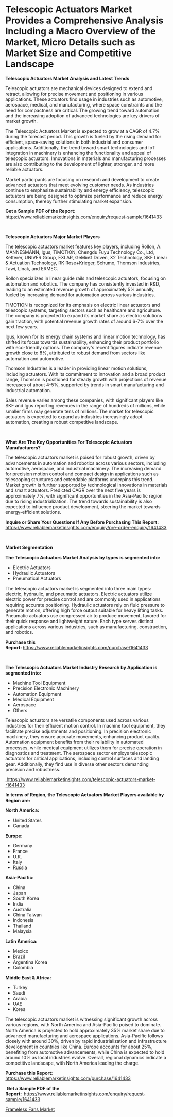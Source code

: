 <p><h1>Telescopic Actuators Market Provides a Comprehensive Analysis Including a Macro Overview of the Market, Micro Details such as Market Size and Competitive Landscape</h1></p><p><strong>Telescopic Actuators Market Analysis and Latest Trends</strong></p>
<p><p>Telescopic actuators are mechanical devices designed to extend and retract, allowing for precise movement and positioning in various applications. These actuators find usage in industries such as automotive, aerospace, medical, and manufacturing, where space constraints and the need for compactness are critical. The growing trend toward automation and the increasing adoption of advanced technologies are key drivers of market growth.</p><p>The Telescopic Actuators Market is expected to grow at a CAGR of 4.7% during the forecast period. This growth is fueled by the rising demand for efficient, space-saving solutions in both industrial and consumer applications. Additionally, the trend toward smart technologies and IoT integration in machinery is enhancing the functionality and appeal of telescopic actuators. Innovations in materials and manufacturing processes are also contributing to the development of lighter, stronger, and more reliable actuators.</p><p>Market participants are focusing on research and development to create advanced actuators that meet evolving customer needs. As industries continue to emphasize sustainability and energy efficiency, telescopic actuators are being designed to optimize performance and reduce energy consumption, thereby further stimulating market expansion.</p></p>
<p><strong>Get a Sample PDF of the Report:&nbsp;</strong> <a href="https://www.reliablemarketinsights.com/enquiry/request-sample/1641433?utm_campaign=2252&utm_medium=2&utm_source=Github&utm_content=ia&utm_term=11042025&utm_id=telescopic-actuators">https://www.reliablemarketinsights.com/enquiry/request-sample/1641433</a></p>
<p>&nbsp;</p>
<p><strong>Telescopic Actuators Major Market Players</strong></p>
<p><p>The telescopic actuators market features key players, including Rollon, A. MANNESMANN, Igus, TiMOTION, Chengdu Fuyu Technology Co., Ltd, Ketterer, UNIVER Group, EXLAR, GeMinG Driven, X2 Technology, SKF Linear & Actuation Technology, RK Rose+Krieger, Schumo, Thomson Industries, Tawi, Linak, and ERMEC. </p><p>Rollon specializes in linear guide rails and telescopic actuators, focusing on automation and robotics. The company has consistently invested in R&D, leading to an estimated revenue growth of approximately 5% annually, fueled by increasing demand for automation across various industries.</p><p>TiMOTION is recognized for its emphasis on electric linear actuators and telescopic systems, targeting sectors such as healthcare and agriculture. The company is projected to expand its market share as electric solutions gain traction, with potential revenue growth rates of around 6-7% over the next few years.</p><p>Igus, known for its energy chain systems and linear motion technology, has shifted its focus towards sustainability, enhancing their product portfolio with eco-friendly options. The company's recent figures indicate revenue growth close to 8%, attributed to robust demand from sectors like automation and automotive.</p><p>Thomson Industries is a leader in providing linear motion solutions, including actuators. With its commitment to innovation and a broad product range, Thomson is positioned for steady growth with projections of revenue increases of about 4-5%, supported by trends in smart manufacturing and industrial automation.</p><p>Sales revenue varies among these companies, with significant players like SKF and Igus reporting revenues in the range of hundreds of millions, while smaller firms may generate tens of millions. The market for telescopic actuators is expected to expand as industries increasingly adopt automation, creating a robust competitive landscape.</p></p>
<p>&nbsp;</p>
<p><strong>What Are The Key Opportunities For Telescopic Actuators Manufacturers?</strong></p>
<p><p>The telescopic actuators market is poised for robust growth, driven by advancements in automation and robotics across various sectors, including automotive, aerospace, and industrial machinery. The increasing demand for precision motion control and compact design in applications such as telescoping structures and extendable platforms underpins this trend. Market growth is further supported by technological innovations in materials and smart actuators. Predicted CAGR over the next five years is approximately 7%, with significant opportunities in the Asia-Pacific region due to rising industrialization. The trend towards sustainability is also expected to influence product development, steering the market towards energy-efficient solutions.</p></p>
<p><strong>Inquire or Share Your Questions If Any Before Purchasing This Report:</strong> <a href="https://www.reliablemarketinsights.com/enquiry/pre-order-enquiry/1641433?utm_campaign=2252&utm_medium=2&utm_source=Github&utm_content=ia&utm_term=11042025&utm_id=telescopic-actuators">https://www.reliablemarketinsights.com/enquiry/pre-order-enquiry/1641433</a></p>
<p>&nbsp;</p>
<p><strong>Market Segmentation</strong></p>
<p><strong>The Telescopic Actuators Market Analysis by types is segmented into:</strong></p>
<p><ul><li>Electric Actuators</li><li>Hydraulic Actuators</li><li>Pneumatical Actuators</li></ul></p>
<p><p>The telescopic actuators market is segmented into three main types: electric, hydraulic, and pneumatic actuators. Electric actuators utilize electric power for precise control and are commonly used in applications requiring accurate positioning. Hydraulic actuators rely on fluid pressure to generate motion, offering high force output suitable for heavy lifting tasks. Pneumatic actuators use compressed air to produce movement, favored for their quick response and lightweight nature. Each type serves distinct applications across various industries, such as manufacturing, construction, and robotics.</p></p>
<p><strong>Purchase this Report:&nbsp;</strong><a href="https://www.reliablemarketinsights.com/purchase/1641433?utm_campaign=2252&utm_medium=2&utm_source=Github&utm_content=ia&utm_term=11042025&utm_id=telescopic-actuators">https://www.reliablemarketinsights.com/purchase/1641433</a></p>
<p>&nbsp;</p>
<p><strong>The Telescopic Actuators Market Industry Research by Application is segmented into:</strong></p>
<p><ul><li>Machine Tool Equipment</li><li>Precision Electronic Machinery</li><li>Automation Equipment</li><li>Medical Equipment</li><li>Aerospace</li><li>Others</li></ul></p>
<p><p>Telescopic actuators are versatile components used across various industries for their efficient motion control. In machine tool equipment, they facilitate precise adjustments and positioning. In precision electronic machinery, they ensure accurate movements, enhancing product quality. Automation equipment benefits from their reliability in automated processes, while medical equipment utilizes them for precise operation in diagnostics and treatment. The aerospace sector employs telescopic actuators for critical applications, including control surfaces and landing gear. Additionally, they find use in diverse other sectors demanding precision and robustness.</p></p>
<p><a href="https://www.reliablemarketinsights.com/telescopic-actuators-market-r1641433?utm_campaign=2252&utm_medium=2&utm_source=Github&utm_content=ia&utm_term=11042025&utm_id=telescopic-actuators">&nbsp;https://www.reliablemarketinsights.com/telescopic-actuators-market-r1641433</a></p>
<p><strong>In terms of Region, the Telescopic Actuators Market Players available by Region are:</strong></p>
<p>
    <p> <strong> North America: </strong>
        <ul>
            <li>United States</li>
            <li>Canada</li>
        </ul>
        </p> 
    <p> <strong> Europe: </strong>
        <ul>
            <li>Germany</li>
            <li>France</li>
            <li>U.K.</li>
            <li>Italy</li>
            <li>Russia</li>
        </ul>
        </p> 
    <p> <strong> Asia-Pacific: </strong>
        <ul>
            <li>China</li>
            <li>Japan</li>
            <li>South Korea</li>
            <li>India</li>
            <li>Australia</li>
            <li>China Taiwan</li>
            <li>Indonesia</li>
            <li>Thailand</li>
            <li>Malaysia</li>
        </ul>
        </p> 
    <p> <strong> Latin America: </strong>
        <ul>
            <li>Mexico</li>
            <li>Brazil</li>
            <li>Argentina Korea</li>
            <li>Colombia</li>
        </ul>
        </p> 
    <p> <strong> Middle East & Africa: </strong>
        <ul>
            <li>Turkey</li>
            <li>Saudi</li>
            <li>Arabia</li>
            <li>UAE</li>
            <li>Korea</li>
        </ul>
    </p>
    </p>
<p><p>The telescopic actuators market is witnessing significant growth across various regions, with North America and Asia-Pacific poised to dominate. North America is projected to hold approximately 35% market share due to advanced manufacturing and aerospace applications. Asia-Pacific follows closely with around 30%, driven by rapid industrialization and infrastructure development in countries like China. Europe accounts for about 25%, benefiting from automotive advancements, while China is expected to hold around 10% as local industries evolve. Overall, regional dynamics indicate a competitive landscape, with North America leading the charge.</p></p>
<p><strong>Purchase this Report: </strong><a href="https://www.reliablemarketinsights.com/purchase/1641433?utm_campaign=2252&utm_medium=2&utm_source=Github&utm_content=ia&utm_term=11042025&utm_id=telescopic-actuators">https://www.reliablemarketinsights.com/purchase/1641433</a></p>
<p>&nbsp;<strong>Get a Sample PDF of the Report:&nbsp;&nbsp;</strong><a href="https://www.reliablemarketinsights.com/enquiry/request-sample/1641433?utm_campaign=2252&utm_medium=2&utm_source=Github&utm_content=ia&utm_term=11042025&utm_id=telescopic-actuators">https://www.reliablemarketinsights.com/enquiry/request-sample/1641433</a></p>
<p><strong></strong></p>
<p><p><a href="https://github.com/phillpfantis/Market-Research-Report-List-1/blob/main/frameless-fans-market.md?utm_campaign=2252&utm_medium=2&utm_source=Github&utm_content=ia&utm_term=11042025&utm_id=telescopic-actuators">Frameless Fans Market</a></p></p>